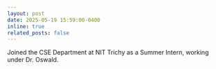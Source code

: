 ```yaml
---
layout: post
date: 2025-05-19 15:59:00-0400
inline: true
related_posts: false
---
```


Joined the CSE Department at NIT Trichy as a Summer Intern, working under Dr. Oswald.
